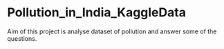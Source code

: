 # Pollution_in_India_KaggleData
Aim of this project is analyse dataset of pollution and answer some of the questions.
